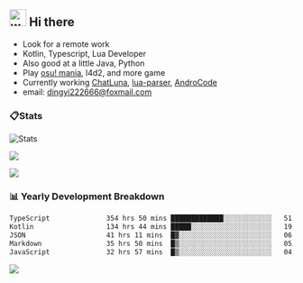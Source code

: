 ## <img alt="wave" src="https://raw.githubusercontent.com/MartinHeinz/MartinHeinz/master/wave.gif" width="30px"> Hi there

- Look for a remote work
- Kotlin, Typescript, Lua Developer
- Also good at a little Java, Python
- Play [osu! mania](https://osu.ppy.sh/users/29808669), l4d2, and more game
- Currently working [ChatLuna](https://github.com/ChatLunaLab), [lua-parser](https://github.com/dingyi222666/lua-parser), [AndroCode](https://github.com/dingyi222666/AndroCode)
- email: [dingyi222666@foxmail.com](mailto:dingyi222666@foxmail.com)

### 📋Stats

![Stats](https://github-readme-stats.vercel.app/api?username=dingyi222666&show_icons=true&icon_color=47A69E&title_color=47A69E&count_private=true)    

![](http://github-profile-summary-cards.vercel.app/api/cards/most-commit-language?username=dingyi222666&theme=nord_dark)

![](http://github-profile-summary-cards.vercel.app/api/cards/productive-time?username=dingyi222666&theme=nord_dark&utcOffset=8)

### 📊 Yearly Development Breakdown

<!--START_SECTION:waka-->

```txt
TypeScript              354 hrs 50 mins █████████████░░░░░░░░░░░░   51.90 %
Kotlin                  134 hrs 44 mins █████░░░░░░░░░░░░░░░░░░░░   19.71 %
JSON                    41 hrs 11 mins  █▓░░░░░░░░░░░░░░░░░░░░░░░   06.03 %
Markdown                35 hrs 50 mins  █▒░░░░░░░░░░░░░░░░░░░░░░░   05.24 %
JavaScript              32 hrs 57 mins  █▒░░░░░░░░░░░░░░░░░░░░░░░   04.82 %
```

<!--END_SECTION:waka-->

![](https://komarev.com/ghpvc/?username=dingyi222666)

